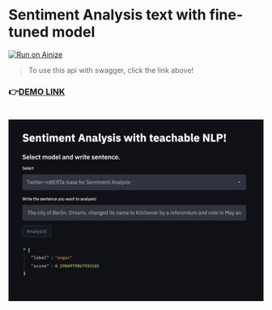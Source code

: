 # Sentiment Analysis text with fine-tuned model

[![Run on Ainize](https://ainize.ai/images/run_on_ainize_button.svg)](https://ainize.web.app/redirect?git_repo=https://github.com/gkswjdzz/summarize-torchserve)

> To use this api with swagger, click the link above!

### 👉[DEMO LINK](https://main-sentiment-analysis-torchserve-gkswjdzz.endpoint.ainize.ai)

# <img src="image/image_1.png">
